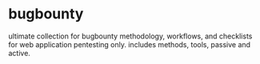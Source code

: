 # bugbounty

ultimate collection for bugbounty methodology, workflows, and checklists for web application pentesting only.
includes methods, tools, passive and active.
